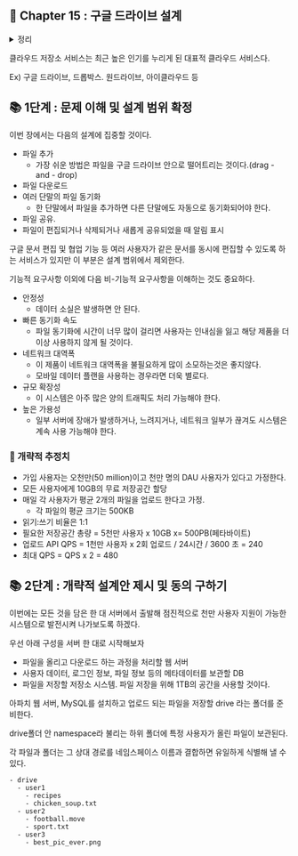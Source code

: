 ## 🌈 Chapter 15 : 구글 드라이브 설계

<details><summary>정리</summary>
  
```
```

</details>

클라우드 저장소 서비스는 최근 높은 인기를 누리게 된 대표적 클라우드 서비스다.

Ex) 구글 드라이브, 드롭박스. 원드라이브, 아이클라우드 등 

##  📚 1단계 : 문제 이해 및 설계 범위 확정

이번 장에서는 다음의 설계에 집중할 것이다.

- 파일 추가
  - 가장 쉬운 방법은 파일을 구글 드라이브 안으로 떨어트리는 것이다.(drag - and - drop)
- 파일 다운로드
- 여러 단말의 파일 동기화
  - 한 단말에서 파일을 추가하면 다른 단말에도 자동으로 동기화되어야 한다.
- 파일 공유.
- 파일이 편집되거나 삭제되거나 새롭게 공유되었을 때 알림 표시

구글 문서 편집 및 협업 기능 등 여러 사용자가 같은 문서를 동시에 편집할 수 있도록 하는 서비스가 있지만 이 부분은 설계 범위에서 제외한다.

기능적 요구사항 이외에 다음 비-기능적 요구사항을 이해하는 것도 중요하다.

- 안정성
  - 데이터 소실은 발생하면 안 된다.
- 빠른 동기화 속도
  - 파일 동기화에 시간이 너무 많이 걸리면 사용자는 인내심을 잃고 해당 제품을 더 이상 사용하지 않게 될 것이다.
- 네트워크 대역폭
  - 이 제품이 네트워크 대역폭을 불필요하게 많이 소모하는것은 좋지않다.
  - 모바일 데이터 플랜을 사용하는 경우라면 더욱 별로다.
- 규모 확장성
  - 이 시스템은 아주 많은 양의 트래픽도 처리 가능해야 한다.
- 높은 가용성
  - 일부 서버에 장애가 발생하거나, 느려지거나, 네트워크 일부가 끊겨도 시스템은 계속 사용 가능해야 한다.

### 🎈 개략적 추정치
- 가입 사용자는 오천만(50 million)이고 천만 명의 DAU 사용자가 있다고 가정한다.
- 모든 사용자에게 10GB의 무료 저장공간 할당
- 매일 각 사용자가 평균 2개의 파일을 업로드 한다고 가정.
  - 각 파일의 평균 크기는 500KB
- 읽기:쓰기 비율은 1:1
- 필요한 저장공간 총량 = 5천만 사용자 x 10GB x= 500PB(페타바이트)
- 업로드 API QPS = 1천만 사용자 x 2회 업로드 / 24시간 / 3600 초 = 240
- 최대 QPS = QPS x 2 = 480


##  📚 2단계 : 개략적 설계안 제시 및 동의 구하기

이번에는 모든 것을 담은 한 대 서버에서 출발해 점진적으로 천만 사용자 지원이 가능한 시스템으로 발전시켜 나가보도록 하겠다.

우선 아래 구성을 서버 한 대로 시작해보자

- 파일을 올리고 다운로드 하는 과정을 처리할 웹 서버
- 사용자 데이터, 로그인 정보, 파일 정보 등의 메타데이터를 보관할 DB
- 파일을 저장할 저장소 시스템. 파일 저장을 위해 1TB의 공간을 사용할 것이다.

아파치 웹 서버, MySQL를 설치하고 업로드 되는 파일을 저장할 drive 라는 폴더를 준비한다.

drive폴더 안 namespace라 불리는 하위 폴더에 특정 사용자가 올린 파일이 보관된다.

각 파일과 폴더는 그 상대 경로를 네임스페이스 이름과 결합하면 유일하게 식별해 낼 수 있다.

```
- drive
  - user1
    - recipes
    - chicken_soup.txt
  - user2
    - football.move
    - sport.txt
  - user3
    - best_pic_ever.png
```
